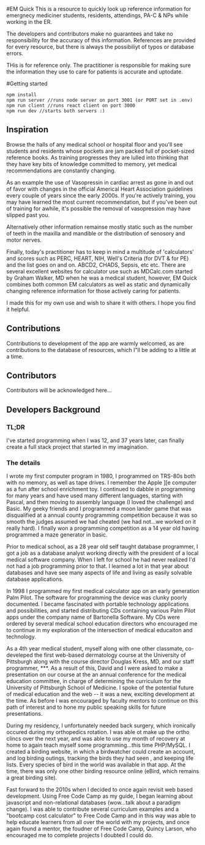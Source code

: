 
#EM Quick
This is a resource to quickly look up reference information for emergnecy mediciner students, residents, attendings, PA-C & NPs while working in the ER. 

The developers and contributors make no guarantees and take no responsibility for the accuracy of this information.  References are provided for every resource, but there is always the possibiliyt of typos or database errors. 

THis is for reference only. The practitioner is responsible for making sure the information they use to care for patients is accurate and uptodate. 


#Getting started

    npm install
    npm run server //runs node server on port 3001 (or PORT set in .env)
    npm run client //runs react client on port 3000
    npm run dev //starts both servers :) 

## Inspiration

Browse the halls of any medical school or hospital floor and you'll see students and residents whose pockets are jam packed full of pocket-sized reference books. As training progresses they are lulled into thinking that they have key bits of knowledge committed to memory, yet medical recommendations are constantly changing.  

As an example the use of Vasopressin in cardiac arrest as gone in and out of favor with changes in the official Americal Heart Association guidelines every couple of years since the early 2000s. If you're actively training, you may have learned the most current recommendation, but if you've been out of training for awhile, it's possible the removal of vasopression may have slipped past you. 

Alternatively other information remainse mostly static such as the number of teeth in the maxilla and mandible or the distribution of senosory and motor nerves. 

Finally, today's practitioner has to keep in mind a multitude of 'calculators' and scores such as PERC, HEART, NIH, Well's Criteria (for DVT & for PE) and the list goes on and on.  ABCD2, CHADS, Sepsis, etc etc.  There are several excellent websites for calculator use such as MDCalc.com started by Graham Walker, MD when he was a medical student, however, EM Quick combines both common EM calculators as well as static and dynamically changing reference information for those actively caring for patients. 

I made this for my own use and wish to share it with others.  I hope you find it helpful. 

## Contributions
Contributions to development of the app are warmly welcomed, as are contributions to the database of resources, which I"ll be adding to a little at a time. 

## Contributors
Contributors will be acknowledged here...


## Developers Background
### TL;DR
I've started programming when I was 12, and 37 years later, can finally create a full stack project that started in my imagination. 

### The details
I wrote my first computer program in 1980, I programmed on TRS-80s both with no memory, as well as tape drives.  I remember the Apple ][e computer as a fun after school enrichment toy.  I continued to dabble in programming for many years and have used many different languages, starting with Pascal, and then moving to assembly language (I loved the challenge) and Basic.  My geeky friends and I programmed a moon lander game that was disqualified at a annual county programming competition because it was so smooth the judges assumed we had cheated (we had not...we worked on it really hard).  I finally won a programming competition as a  14 year old having programmed a maze generator in basic.  

Prior to medical school,  as a 28 year old self taught database programmer,  I got a job as a database analyst working directly with the president of a local medical software company.  When I left for school he had never realized I'd not had a job programming prior to that. I learned a lot in that year about databases and have see many aspects of life and living as easily solvable database applications.  

In 1998 I programmed my first medical calculator app on an early generation Palm Pilot.   The software for programming the device was clunky poorly documented.  I became fascinated with portable technology applications and possibilities, and started distributing CDs containing various Palm Pilot apps under the company name of Bartonella Software.  My CDs were ordered by several medical school education directors who encouraged me to continue in my exploration of  the intersection of medical educaiton and technology. 

As a 4th year medical student, myself along with one other classmate, co-develeped the first web-based dermatology course at the University of Pittsburgh along with the course director Douglas Kress, MD, and our staff programmer, ***.    As a result of this, David and I were asked to make a presentation on our course at the an annual conference for the medical education committee, in charge of determining the curriculum for the University of Pittsburgh School of Medicine. I spoke of the potential future of medical education and the web -- it was a new, exciting development at the time.  As before I was encouraged by faculty mentors to continue on this path of interest and to hone my public speaking skills for future presentations. 

During my residency, I unfortunately needed back surgery, which ironically occured during my orthopedics  rotation.  I was able ot make up the ortho clincs over the next year, and was able to use my month of recovery at home to again teach myself some programming...this time PHP/MySQL.  I created a birding website, in which a birdwatcher could create an account, and log birding outings, tracking the birds they had seen , and keeping life lists.  Every species of bird in the world was available in that app.  At the time, there was only one other birding resource online (eBird, which remains a great birding site). 

Fast forward to the 2010s when I decided to once again revisit web based development.  Using Free Code Camp as my guide, I began learning about javascript and non-relational databases (wow...talk about a paradigm change).  I was able to contribute several curriculum examples and a "bootcamp cost calculator" to Free Code Camp and in this way was able to help educate learners from all over the world with my projects, and once again found a mentor, the foudner of Free Code Camp, Quincy Larson, who encouraged me to complete projects I doubted I could do. 
